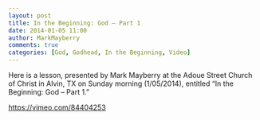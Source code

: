 ```yaml
---
layout: post
title: In the Beginning: God – Part 1
date: 2014-01-05 11:00
author: MarkMayberry
comments: true
categories: [God, Godhead, In the Beginning, Video]
---
```

Here is a lesson, presented by Mark Mayberry at the Adoue Street Church of Christ in Alvin, TX on Sunday morning (1/05/2014), entitled “In the Beginning: God – Part 1.” 

https://vimeo.com/84404253
